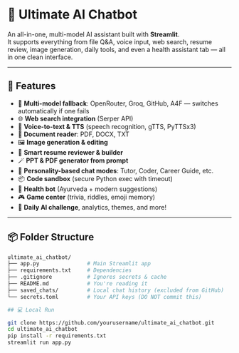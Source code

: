 # 🧠 Ultimate AI Chatbot

An all-in-one, multi-model AI assistant built with **Streamlit**.  
It supports everything from file Q&A, voice input, web search, resume review, image generation, daily tools, and even a health assistant tab — all in one clean interface.

---

## 🚀 Features

- 🔄 **Multi-model fallback**: OpenRouter, Groq, GitHub, A4F — switches automatically if one fails
- 🌐 **Web search integration** (Serper API)
- 🎤 **Voice-to-text & TTS** (speech recognition, gTTS, PyTTSx3)
- 🧾 **Document reader**: PDF, DOCX, TXT
- 🖼️ **Image generation & editing**
- 📄 **Smart resume reviewer & builder**
- 🪄 **PPT & PDF generator from prompt**
- 🧠 **Personality-based chat modes**: Tutor, Coder, Career Guide, etc.
- 📦 **Code sandbox** (secure Python exec with timeout)
- 🧪 **Health bot** (Ayurveda + modern suggestions)
- 🎮 **Game center** (trivia, riddles, emoji memory)
- 🎯 **Daily AI challenge**, analytics, themes, and more!

---

## 📦 Folder Structure

```bash
ultimate_ai_chatbot/
├── app.py               # Main Streamlit app
├── requirements.txt     # Dependencies
├── .gitignore           # Ignores secrets & cache
├── README.md            # You're reading it
├── saved_chats/         # Local chat history (excluded from GitHub)
└── secrets.toml         # Your API keys (DO NOT commit this)

## 💻 Local Run

git clone https://github.com/yourusername/ultimate_ai_chatbot.git
cd ultimate_ai_chatbot
pip install -r requirements.txt
streamlit run app.py
